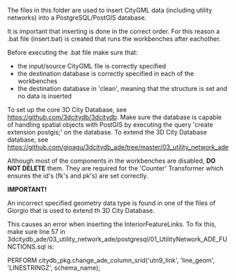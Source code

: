 The files in this folder are used to insert CityGML data (including utility networks) into a PostgreSQL/PostGIS database.

It is important that inserting is done in the correct order.
For this reason a .bat file (insert.bat) is created that runs the workbenches after eachother.

Before executing the .bat file make sure that:
- the input/source CityGML file is correctly specified
- the destination database is correctly specified in each of the workbenches
- the destination database in 'clean', meaning that the structure is set and no data is inserted

To set up the core 3D City Database, see https://github.com/3dcitydb/3dcitydb. Make sure the database is capable of handling spatial objects with PostGIS by executing the query 'create extension postgis;' on the database.
To extend the 3D City Database database, see https://github.com/gioagu/3dcitydb_ade/tree/master/03_utility_network_ade

Although most of the components in the workbenches are disabled, <b>DO NOT DELETE</b> them. 
They are required for the 'Counter' Transformer which ensures the id's (fk's and pk's) are set correctly.

<b>IMPORTANT!</b>

An incorrect specified geometry data type is found in one of the files of Giorgio that is used to extend th 3D City Database.

This causes an error when inserting the InteriorFeatureLinks. To fix this, make sure line 57 in 3dcitydb_ade/03_utility_network_ade/postgresql/01_UtilityNetwork_ADE_FUNCTIONS.sql is:

PERFORM citydb_pkg.change_ade_column_srid('utn9_link', 'line_geom', 'LINESTRINGZ', schema_name);
